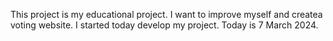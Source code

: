 This project is my educational project.
I want to improve myself and createa voting website.
I started today develop my project. Today is 7 March 2024.

